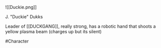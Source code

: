 ![[Duckie.png]]

J. "Duckie" Dukks

Leader of [[DUCKGANG]], really strong, has a robotic hand that shoots a yellow plasma beam (charges up but its silent)

#Character